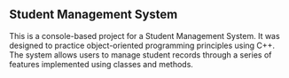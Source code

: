 <h2>Student Management System</h2> 
<p>This is a console-based project for a Student Management System. It was designed to practice object-oriented programming principles using C++. 
  The system allows users to manage student records through a series of features implemented using classes and methods.</p> 
